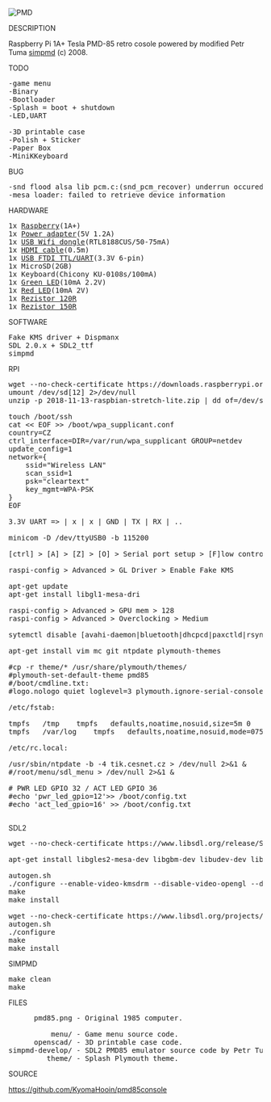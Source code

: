 ![PMD](https://github.com/kyomahooin/pmd85console/raw/master/pmd85.png "pmd85")

DESCRIPTION

Raspberry Pi 1A+ Tesla PMD-85 retro cosole powered by modified Petr Tuma <a href="https://github.com/ceresek/simpmd">simpmd</a> (c) 2008.

TODO

<pre>
-game menu
-Binary
-Bootloader
-Splash = boot + shutdown
-LED,UART

-3D printable case
-Polish + Sticker
-Paper Box
-MiniKKeyboard
</pre>

BUG

<pre>
-snd flood alsa lib pcm.c:(snd_pcm_recover) underrun occured
-mesa loader: failed to retrieve device information
</pre>

HARDWARE

<pre>
1x <a href="http://rpishop.cz/248-raspberry-pi-1a">Raspberry</a>(1A+)
1x <a href="https://www.ges.cz/cz/usb-napajec-napajeci-adapter-mw-5v-1-2a-sun-usb-GES07507424.html">Power adapter</a>(5V 1.2A)
1x <a href="https://www.mironet.cz/edimax-wireless-nano-usb-20-adapter-80211n-150mbps-sw-wps+dp117994/">USB Wifi dongle</a>(RTL8188CUS/50-75mA)
1x <a href="https://www.czc.cz/gembird-cablexpert-kabel-hdmi-hdmi-0-5m-1-4-m-m-stineny-zlacene-kontakty-cerna/248060/produkt">HDMI cable</a>(0.5m)
1x <a href="https://www.aliexpress.com/item/New-High-Quality-USB-To-TTL-Serial-Module-FTDI-FT232RL-USB-3-3V-5V-To-TTL/32971767031.html">USB FTDI TTL/UART</a>(3.3V 6-pin)
1x MicroSD(2GB)
1x Keyboard(Chicony KU-0108s/100mA)
1x <a href="https://www.ges.cz/cz/l-934gd-GES10700054.html">Green LED</a>(10mA 2.2V)
1x <a href="https://www.ges.cz/cz/l-934id-GES10701762.html">Red LED</a>(10mA 2V)
1x <a href="https://www.ges.cz/cz/rm0207-120r-1-GES05300318.html">Rezistor 120R</a>
1x <a href="https://www.ges.cz/cz/rm0207-150r-1-GES05300319.html">Rezistor 150R</a>
</pre>

SOFTWARE

<pre>
Fake KMS driver + Dispmanx
SDL 2.0.x + SDL2_ttf
simpmd
</pre>

RPI

<pre>
wget --no-check-certificate https://downloads.raspberrypi.org/raspbian_lite_latest
umount /dev/sd[12] 2>/dev/null
unzip -p 2018-11-13-raspbian-stretch-lite.zip | dd of=/dev/sda bs=4M

touch /boot/ssh
cat << EOF >> /boot/wpa_supplicant.conf
country=CZ
ctrl_interface=DIR=/var/run/wpa_supplicant GROUP=netdev
update_config=1
network={
	ssid="Wireless LAN"
	scan_ssid=1
	psk="cleartext"
	key_mgmt=WPA-PSK
}
EOF

3.3V UART => | x | x | GND | TX | RX | ..

minicom -D /dev/ttyUSB0 -b 115200

[ctrl] > [A] > [Z] > [O] > Serial port setup > [F]low control > Off  

raspi-config > Advanced > GL Driver > Enable Fake KMS

apt-get update
apt-get install libgl1-mesa-dri

raspi-config > Advanced > GPU mem > 128
raspi-config > Advanced > Overclocking > Medium

sytemctl disable [avahi-daemon|bluetooth|dhcpcd|paxctld|rsync|triggerhappy|nfs-client.target|systemd-timesyncd]

apt-get install vim mc git ntpdate plymouth-themes

#cp -r theme/* /usr/share/plymouth/themes/
#plymouth-set-default-theme pmd85
#/boot/cmdline.txt:
#logo.nologo quiet loglevel=3 plymouth.ignore-serial-console plymouth.enable=0 splash 

/etc/fstab:

tmpfs	/tmp	tmpfs	defaults,noatime,nosuid,size=5m	0	0
tmpfs	/var/log	tmpfs	defaults,noatime,nosuid,mode=0755,size=5m	0	0

/etc/rc.local:

/usr/sbin/ntpdate -b -4 tik.cesnet.cz > /dev/null 2>&1 &
#/root/menu/sdl_menu > /dev/null 2>&1 &

# PWR LED GPIO 32 / ACT LED GPIO 36
#echo 'pwr_led_gpio=12'>> /boot/config.txt
#echo 'act_led_gpio=16' >> /boot/config.txt

</pre>

SDL2

<pre>
wget --no-check-certificate https://www.libsdl.org/release/SDL2-2.0.9.tar.gz

apt-get install libgles2-mesa-dev libgbm-dev libudev-dev libasound2-dev liblzma-dev

autogen.sh
./configure --enable-video-kmsdrm --disable-video-opengl --disable-video-x11 --disable-video-rpi
make
make install

wget --no-check-certificate https://www.libsdl.org/projects/SDL_ttf/release/SDL2_ttf-2.0.15.tar.gz
autogen.sh
./configure
make
make install
</pre>

SIMPMD

<pre>
make clean
make
</pre>

FILES

<pre>
      pmd85.png - Original 1985 computer.    

          menu/ - Game menu source code.
      openscad/ - 3D printable case code.
simpmd-develop/ - SDL2 PMD85 emulator source code by Petr Tuma.
         theme/ - Splash Plymouth theme.
</pre>

SOURCE

https://github.com/KyomaHooin/pmd85console

